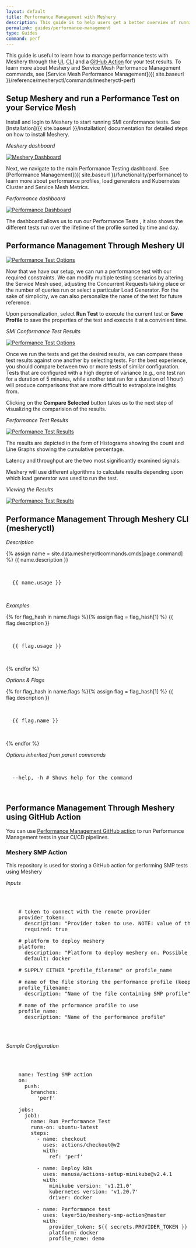 ```yaml
---
layout: default
title: Performance Management with Meshery
description: This guide is to help users get a better overview of running and managing performance tests in Meshery
permalink: guides/performance-management
type: Guides
command: perf
---
```


This guide is useful to learn how to manage performance tests with Meshery through the [UI](#performance-management-through-meshery-ui), [CLI](#performance-management-through-meshery-cli-(mesheryctl)) and a [GitHub Action](#performance-management-through-meshery-using-github-action) for your test results. To learn more about Meshery and Service Mesh Performance Management commands, see [Service Mesh Performance Management]({{ site.baseurl }}/reference/mesheryctl/commands/mesheryctl-perf)

## Setup Meshery and run a Performance Test on your Service Mesh

Install and login to Meshery to start running SMI conformance tests. See [Installation]({{ site.baseurl }}/installation) documentation for detailed steps on how to install Meshery.

_Meshery dashboard_

<a href="{{ site.baseurl }}/assets/img/smi/dashboard.png"><img alt="Meshery Dashboard" src="{{ site.baseurl }}/assets/img/smi/dashboard.png" /></a>

Next, we navigate to the main Performance Testing dashboard. See [Performance Management]({{ site.baseurl }}/functionality/performance) to learn more about performance profiles, load generators and Kubernetes Cluster and Service Mesh Metrics.

_Performance dashboard_

<a href="{{ site.baseurl }}/assets/img/performance-management/performance-dashboard.PNG"><img alt="Performance Dashboard" src="{{ site.baseurl }}/assets/img/performance-management/performance-dashboard.PNG" /></a>

The dashboard allows us to run our Performance Tests , it also shows the different tests run over the lifetime of the profile sorted by time and day. 

## Performance Management Through Meshery UI

<a href="{{ site.baseurl }}/assets/img/performance-management/performance-run-test.PNG"><img alt="Performance Test Options" src="{{ site.baseurl }}/assets/img/performance-management/performance-run-test.PNG" /></a>

Now that we have our setup, we can run a performance test with our required constraints. We can modify multiple testing scenarios by altering the Service Mesh used, adjusting the Concurrent Requests taking place or the number of queries run or select a particular Load Generator. For the sake of simplicity, we can also personalize the name of the test for future reference. 

Upon personalization, select **Run Test** to execute the current test or **Save Profile** to save the properties of the test and execute it at a convinient time. 

_SMI Conformance Test Results_

<a href="{{ site.baseurl }}/assets/img/performance-management/perf-test-compare-option.PNG"><img alt="Performance Test Options" src="{{ site.baseurl }}/assets/img/performance-management/perf-test-compare-option.PNG" /></a>

Once we run the tests and get the desired results, we can compare these test results against one another by selecting tests. For the best experience, you should compare between two or more tests of similar configuration. Tests that are configured with a high degree of variance (e.g., one test ran for a duration of 5 minutes, while another test ran for a duration of 1 hour) will produce comparisons that are more difficult to extrapolate insights from.

Clicking on the **Compare Selected** button takes us to the next step of visualizing the comparision of the results.

_Performance Test Results_

<a href="{{ site.baseurl }}/assets/img/performance-management/performance-test-comparison.PNG"><img alt="Performance Test Results" src="{{ site.baseurl }}/assets/img/performance-management/performance-test-comparison.PNG" /></a>

The results are depicted in the form of Histograms showing the count and Line Graphs showing the cumulative percentage.

Latency and throughput are the two most significantly examined signals.

Meshery will use different algorithms to calculate results depending upon which load generator was used to run the test.
  
_Viewing the Results_

<a href="{{ site.baseurl }}/assets/img/performance-management/chart.png"><img alt="Performance Test Results" src="{{ site.baseurl }}/assets/img/performance-management/chart.png" /></a>

## Performance Management Through Meshery CLI (mesheryctl)

_Description_

<!-- Description of the command. Preferably a paragraph -->
{% assign name = site.data.mesheryctlcommands.cmds[page.command] %}
{{ name.description }}

<!-- Basic usage of the command -->
<pre class="codeblock-pre">
  <div class="codeblock">
  {{ name.usage }}
  </div>
</pre>

_Examples_

{% for flag_hash in name.flags %}{% assign flag = flag_hash[1] %}
{{ flag.description }}
<pre class="codeblock-pre">
  <div class="codeblock">
  {{ flag.usage }}
  </div>
</pre>
{% endfor %}
<br/>

_Options & Flags_

{% for flag_hash in name.flags %}{% assign flag = flag_hash[1] %}
{{ flag.description }}
<pre class="codeblock-pre">
  <div class="codeblock">
  {{ flag.name }}
  </div>
</pre>
{% endfor %}
<br/>

_Options inherited from parent commands_
<pre class="codeblock-pre">
  <div class="codeblock">
  --help, -h # Shows help for the command
  </div>
</pre>

## Performance Management Through Meshery using GitHub Action 

You can use [Performance Management GitHub action](https://github.com/layer5io/meshery-smp-action) to run Performance Management tests in your CI/CD pipelines.

### Meshery SMP Action

This repository is used for storing a GitHub action for performing SMP tests using Meshery

_Inputs_

 <pre class="codeblock-pre"><div class="codeblock">
 <div class="clipboardjs">
    # token to connect with the remote provider
    provider_token:
      description: "Provider token to use. NOTE: value of the 'token' key in auth.json"
      required: true

    # platform to deploy meshery
    platform:
      description: "Platform to deploy meshery on. Possible values: docker, kubernetes"
      default: docker

    # SUPPLY EITHER "profile_filename" or profile_name

    # name of the file storing the performance profile (keep in .github)
    profile_filename:
      description: "Name of the file containing SMP profile"

    # name of the prformance profile to use
    profile_name:
      description: "Name of the performance profile" 
  </div></div>
  </pre>


_Sample Configuration_

 <pre class="codeblock-pre"><div class="codeblock">
 <div class="clipboardjs">
    name: Testing SMP action
    on:
      push:
        branches:
          'perf'

    jobs:
      job1:
        name: Run Performance Test
        runs-on: ubuntu-latest
        steps:
          - name: checkout
            uses: actions/checkout@v2
            with:
              ref: 'perf'

          - name: Deploy k8s
            uses: manusa/actions-setup-minikube@v2.4.1
            with:
              minikube version: 'v1.21.0'
              kubernetes version: 'v1.20.7'
              driver: docker

          - name: Performance test
            uses: layer5io/meshery-smp-action@master
            with:
              provider_token: ${{ secrets.PROVIDER_TOKEN }}
              platform: docker
              profile_name: demo
  </div></div>
  </pre>